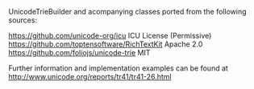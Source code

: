 UnicodeTrieBuilder and acompanying classes ported from the following sources:

https://github.com/unicode-org/icu ICU License (Permissive)
https://github.com/toptensoftware/RichTextKit Apache 2.0
https://github.com/foliojs/unicode-trie MIT

Further information and implementation examples can be found at 
http://www.unicode.org/reports/tr41/tr41-26.html
